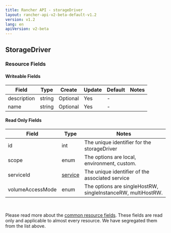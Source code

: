 ```yaml
---
title: Rancher API - storageDriver
layout: rancher-api-v2-beta-default-v1.2
version: v1.2
lang: en
apiVersion: v2-beta
---
```


## StorageDriver



### Resource Fields

#### Writeable Fields

Field | Type | Create | Update | Default | Notes
---|---|---|---|---|---
description | string | Optional | Yes | - | 
name | string | Optional | Yes | - | 


#### Read Only Fields

Field | Type   | Notes
---|---|---
id | int  | The unique identifier for the storageDriver
scope | enum  | The options are local, environment, custom.
serviceId | [service]({{site.baseurl}}/rancher/{{page.version}}/{{page.lang}}/api/{{page.apiVersion}}/api-resources/service/)  | The unique identifier of the associated service
volumeAccessMode | enum  | The options are singleHostRW, singleInstanceRW, multiHostRW.


<br>

Please read more about the [common resource fields]({{site.baseurl}}/rancher/{{page.version}}/{{page.lang}}/api/{{page.apiVersion}}/common/). These fields are read only and applicable to almost every resource. We have segregated them from the list above.




